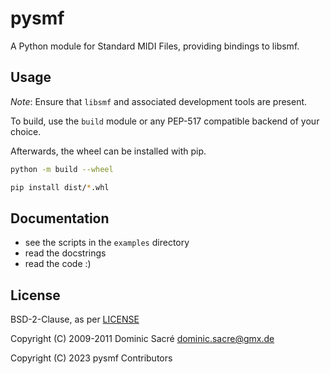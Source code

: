 # pysmf

A Python module for Standard MIDI Files, providing bindings to libsmf.


## Usage

*Note*: Ensure that `libsmf` and associated development tools are present.

To build, use the `build` module or any PEP-517 compatible
backend of your choice.

Afterwards, the wheel can be installed with pip.

```sh
python -m build --wheel

pip install dist/*.whl
```

## Documentation

- see the scripts in the `examples` directory
- read the docstrings
- read the code :)

## License

BSD-2-Clause, as per [LICENSE](LICENSE)

Copyright (C) 2009-2011  Dominic Sacré  <dominic.sacre@gmx.de>

Copyright (C) 2023 pysmf Contributors
